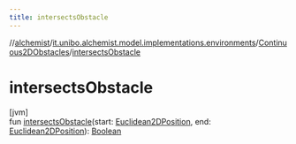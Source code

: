 ```yaml
---
title: intersectsObstacle
---
```

//[alchemist](../../../index.html)/[it.unibo.alchemist.model.implementations.environments](../index.html)/[Continuous2DObstacles](index.html)/[intersectsObstacle](intersects-obstacle.html)



# intersectsObstacle



[jvm]\
fun [intersectsObstacle](intersects-obstacle.html)(start: [Euclidean2DPosition](../../it.unibo.alchemist.model.implementations.positions/-euclidean2-d-position/index.html), end: [Euclidean2DPosition](../../it.unibo.alchemist.model.implementations.positions/-euclidean2-d-position/index.html)): [Boolean](https://kotlinlang.org/api/latest/jvm/stdlib/kotlin/-boolean/index.html)




